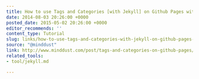```yaml
---
title: How to use Tags and Categories [with Jekyll] on Github Pages without Plugins
date: 2014-08-03 20:26:00 +0000
posted_date: 2015-05-02 20:26:00 +0000
editor_recommends: ''
content_type: Tutorial
slug: links/how-to-use-tags-and-categories-with-jekyll-on-github-pages-without-plugins
source: "@minddust"
link: http://www.minddust.com/post/tags-and-categories-on-github-pages/
related_tools:
- tool/jekyll.md

---
```

